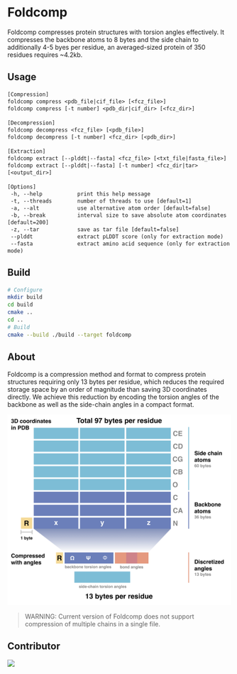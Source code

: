 # Foldcomp
Foldcomp compresses protein structures with torsion angles effectively. It compresses the backbone atoms to 8 bytes and the side chain to additionally 4-5 byes per residue, an averaged-sized protein of 350 residues requires ~4.2kb.


## Usage
```
[Compression]
foldcomp compress <pdb_file|cif_file> [<fcz_file>]
foldcomp compress [-t number] <pdb_dir|cif_dir> [<fcz_dir>]

[Decompression]
foldcomp decompress <fcz_file> [<pdb_file>]
foldcomp decompress [-t number] <fcz_dir> [<pdb_dir>]

[Extraction]
foldcomp extract [--plddt|--fasta] <fcz_file> [<txt_file|fasta_file>]
foldcomp extract [--plddt|--fasta] [-t number] <fcz_dir|tar> [<output_dir>]

[Options]
 -h, --help           print this help message
 -t, --threads        number of threads to use [default=1]
 -a, --alt            use alternative atom order [default=false]
 -b, --break          interval size to save absolute atom coordinates [default=200]
 -z, --tar            save as tar file [default=false]
 --plddt              extract pLDDT score (only for extraction mode)
 --fasta              extract amino acid sequence (only for extraction mode)
```

## Build
```sh
# Configure
mkdir build
cd build
cmake ..
cd ..
# Build
cmake --build ./build --target foldcomp
```


## About

Foldcomp is a compression method and format to compress protein structures requiring only 13 bytes per residue, which reduces the required storage space by an order of magnitude than saving 3D coordinates directly. We achieve this reduction by encoding the torsion angles of the backbone as well as the side-chain angles in a compact format.

![abstract](.github/img/Abstract.jpg)

> WARNING: Current version of Foldcomp does not support compression of multiple chains in a single file.

## Contributor
<a href="https://github.com/steineggerlab/foldcomp/graphs/contributors">
  <img src="https://contributors-img.firebaseapp.com/image?repo=steineggerlab/foldcomp" />
</a>